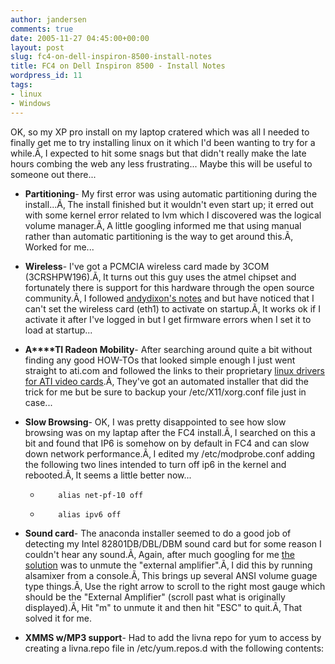 ```yaml
---
author: jandersen
comments: true
date: 2005-11-27 04:45:00+00:00
layout: post
slug: fc4-on-dell-inspiron-8500-install-notes
title: FC4 on Dell Inspiron 8500 - Install Notes
wordpress_id: 11
tags:
- linux
- Windows
---
```


OK, so my XP pro install on my laptop cratered which was all I needed to finally get me to try installing linux on it which I'd been wanting to try for a while.Ã‚  I expected to hit some snags but that didn't really make the late hours combing the web any less frustrating... Maybe this will be useful to someone out there...



	
  * **Partitioning**- My first error was using automatic partitioning during the install...Ã‚  The install finished but it wouldn't even start up; it erred out with some kernel error related to lvm which I discovered was the logical volume manager.Ã‚  A little googling informed me that using manual rather than automatic partitioning is the way to get around this.Ã‚  Worked for me...

	
  * **Wireless**- I've got a PCMCIA wireless card made by 3COM (3CRSHPW196).Ã‚  It turns out this guy uses the atmel chipset and fortunately there is support for this hardware through the open source community.Ã‚  I followed [andydixon's notes](http://andydixon.com/3CRSHPW196.htm) and but have noticed that I can't set the wireless card (eth1) to activate on startup.Ã‚  It works ok if I activate it after I've logged in but I get firmware errors when I set it to load at startup...

	
  * **A****TI Radeon Mobility**- After searching around quite a bit without finding any good HOW-TOs that looked simple enough I just went straight to ati.com and followed the links to their proprietary [linux drivers for ATI video cards](https://support.ati.com/ics/support/default.asp?deptID=894&task=knowledge&folderID=300).Ã‚  They've got an automated installer that did the trick for me but be sure to backup your /etc/X11/xorg.conf file just in case...

	
  * **Slow Browsing**- OK, I was pretty disappointed to see how slow browsing was on my laptap after the FC4 install.Ã‚  I searched on this a bit and found that IP6 is somehow on by default in FC4 and can slow down network performance.Ã‚  I edited my /etc/modprobe.conf adding the following two lines intended to turn off ip6 in the kernel and rebooted.Ã‚  It seems a little better now...

	
    *         alias net-pf-10 off

	
    *         alias ipv6 off




	
  * **Sound card**- The anaconda installer seemed to do a good job of detecting my Intel 82801DB/DBL/DBM sound card but for some reason I couldn't hear any sound.Ã‚  Again, after much googling for me [the solution](http://or-media.com/orforum/viewtopic.php?t=13) was to unmute the "external amplifier".Ã‚  I did this by running alsamixer from a console.Ã‚  This brings up several ANSI volume guage type things.Ã‚  Use the right arrow to scroll to the right most gauge which should be the "External Amplifier" (scroll past what is originally displayed).Ã‚  Hit "m" to unmute it and then hit "ESC" to quit.Ã‚  That solved it for me.

	
  * **XMMS w/MP3 support**- Had to add the livna repo for yum to access by creating a livna.repo file in /etc/yum.repos.d with the following contents:



